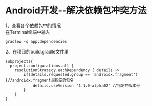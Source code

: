# Android开发--解决依赖包冲突方法

1、查看各个依赖包中的情况<br>
  在Terminal终端中输入<br>
  ```
  gradlew -q app:dependencies
  ```
  
2、在项目的build.gradle文件里<br>

```
subprojects{
  project.configurations.all {
    resolutionStrategy.eachDependency { details ->
        if(details.requested.group == 'androidx.fragment') {//androidx.fragment是指定的包名
            details.useVersion "1.1.0-alpha02" //指定的版本号
        }
    }
}
```
  
